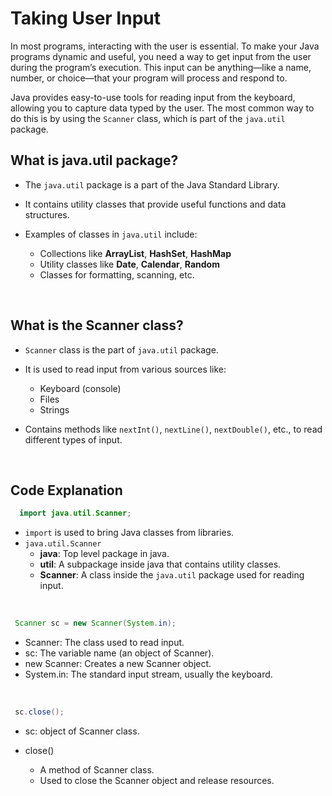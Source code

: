 # Taking User Input

In most programs, interacting with the user is essential. To make your Java programs dynamic and useful, you need a way to get input from the user during the program’s execution. This input can be anything—like a name, number, or choice—that your program will process and respond to.

Java provides easy-to-use tools for reading input from the keyboard, allowing you to capture data typed by the user. The most common way to do this is by using the `Scanner` class, which is part of the `java.util` package.
<br>


## What is **java.util** package?

- The `java.util` package is a part of the Java Standard Library.
- It contains utility classes that provide useful functions and data structures.

- Examples of classes in `java.util` include:
    - Collections like **ArrayList**, **HashSet**, **HashMap**
    - Utility classes like **Date**, **Calendar**, **Random**
    - Classes for formatting, scanning, etc.
<br>

## What is the **Scanner** class?
- `Scanner` class is the part of `java.util` package.
- It is used to read input from various sources like:
   - Keyboard (console)
   - Files
   - Strings

- Contains methods like `nextInt()`, `nextLine()`, `nextDouble()`, etc., to read different types of input.
<br>


## Code Explanation

```java
  import java.util.Scanner;
```

- `import` is used to bring Java classes from libraries.
- `java.util.Scanner`
    - **java**: Top level package in java.
    - **util**: A subpackage inside java that contains utility classes.
    - **Scanner**: A class inside the `java.util` package used for reading input. 
<br>


```java
 Scanner sc = new Scanner(System.in); 
```
- Scanner: The class used to read input.
- sc: The variable name (an object of Scanner).
- new Scanner: Creates a new Scanner object.
- System.in: The standard input stream, usually the keyboard.
<br>


```java
 sc.close(); 
```

- sc: object of Scanner class.

- close()
   - A method of Scanner class.
   - Used to close the Scanner object and release resources.
            









